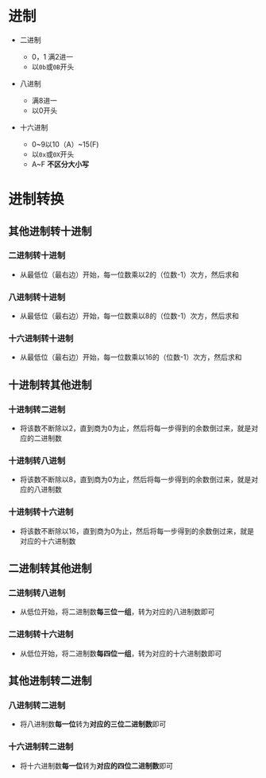 # 进制

-   二进制
    - 0，1 满2进一
    - 以`0b`或`0B`开头

- 八进制
    - 满8进一
    - 以0开头

- 十六进制
    - 0~9以10（A）~15(F)
    - 以`0x`或`0X`开头
    - A~F **不区分大小写**

# 进制转换

## 其他进制转十进制

### 二进制转十进制

-   从最低位（最右边）开始，每一位数乘以2的（位数-1）次方，然后求和

### 八进制转十进制

-   从最低位（最右边）开始，每一位数乘以8的（位数-1）次方，然后求和

### 十六进制转十进制

-   从最低位（最右边）开始，每一位数乘以16的（位数-1）次方，然后求和

## 十进制转其他进制

### 十进制转二进制

-   将该数不断除以2，直到商为0为止，然后将每一步得到的余数倒过来，就是对应的二进制数

### 十进制转八进制

-   将该数不断除以8，直到商为0为止，然后将每一步得到的余数倒过来，就是对应的八进制数

### 十进制转十六进制

-   将该数不断除以16，直到商为0为止，然后将每一步得到的余数倒过来，就是对应的十六进制数

## 二进制转其他进制

### 二进制转八进制

-   从低位开始，将二进制数**每三位一组**，转为对应的八进制数即可

### 二进制转十六进制

-   从低位开始，将二进制数**每四位一组**，转为对应的十六进制数即可

## 其他进制转二进制

### 八进制转二进制

-   将八进制数**每一位**转为**对应的三位二进制数**即可

### 十六进制转二进制

-   将十六进制数**每一位**转为**对应的四位二进制数**即可

